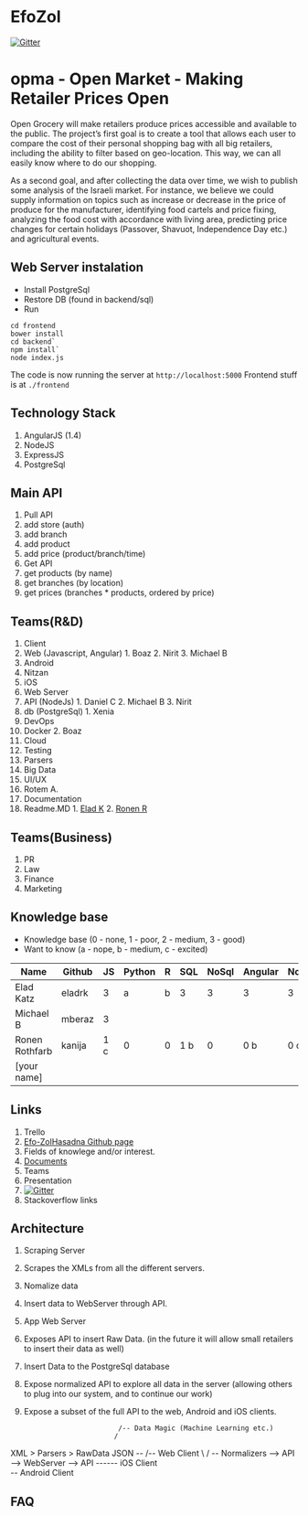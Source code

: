 # EfoZol

[![Gitter](https://badges.gitter.im/Join%20Chat.svg)](https://gitter.im/EladRK/EfoZol?utm_source=badge&utm_medium=badge&utm_campaign=pr-badge&utm_content=badge)

# opma - Open Market - Making Retailer Prices Open
Open Grocery will make retailers produce prices accessible and available to the public. 
The project’s first goal is to create a tool that allows each user to compare the cost of their personal shopping bag with all big retailers, including the ability to filter based on geo-location. This way, we can all easily know where to do our shopping.

As a second goal, and after collecting the data over time, we wish to publish some analysis of the Israeli market. For instance, we believe we could supply information on topics such as increase or decrease in the price of produce for the manufacturer, identifying food cartels and price fixing, analyzing the food cost with accordance with living area, predicting price changes for certain holidays (Passover, Shavuot, Independence Day etc.) and agricultural events.

## Web Server instalation 

 - Install PostgreSql
 - Restore DB (found in backend/sql)
 - Run 
```
cd frontend 
bower install
cd backend`
npm install`
node index.js

``` 
 
The code is now running the server at `http://localhost:5000`
Frontend stuff is at `./frontend`

## Technology Stack
1. AngularJS (1.4)
2. NodeJS
3. ExpressJS
4. PostgreSql


## Main API
1. Pull API
  1. add store (auth)
  2. add branch
  3. add product
  4. add price (product/branch/time)
2. Get API
  1. get products (by name)
  2. get branches (by location)
  3. get prices (branches * products, ordered by price)
		
## Teams(R&D) 
1. Client
  1. Web (Javascript, Angular)
    1. Boaz
    2. Nirit
    3. Michael B
  2. Android
   1. Nitzan
  3. iOS
2. Web Server 
  1. API (NodeJs) 
    1. Daniel C
    2. Michael B
    3. Nirit 
  2. db (PostgreSql)
    1. Xenia
3. DevOps 
  1. Docker
    2. Boaz
  1. Cloud
  2. Testing
4. Parsers
5. Big Data
6. UI/UX
  1. Rotem A.
7. Documentation
  1. Readme.MD 
    1. [Elad K](https://github.com/eladrk)
    2. [Ronen R](https://github.com/kanija)
 
## Teams(Business)	
1. PR
2. Law
3. Finance
4. Marketing
	
## Knowledge base
- Knowledge base (0 - none, 1 - poor, 2 - medium, 3 - good)
- Want to know (a - nope, b - medium, c - excited)

|Name           | Github     | JS  | Python | R | SQL | NoSql | Angular | Node | Docker | 
|---------------|------------|-----|--------|---|-----|-------|---------|------|--------|
|Elad Katz      | eladrk     | 3   | a      | b | 3   | 3     | 3       | 3    | 2 c    |
|Michael B      | mberaz     | 3   |        |   |     |       |         |      |        |
|Ronen Rothfarb | kanija     | 1 c | 0      | 0 | 1 b | 0     | 0 b     | 0 c  | 0 b    |
|[your name]    |            |     |        |   |     |       |         |      |        |

## Links
1. Trello
2. [Efo-ZolHasadna Github page](https://github.com/Eifo-Zol-Hasadna)
3. Fields of knowlege and/or interest.
4. [Documents](https://github.com/Eifo-Zol-Hasadna/docs)
  1. Teams
  2. Presentation
5. [![Gitter](https://badges.gitter.im/Join%20Chat.svg)](https://gitter.im/EladRK/EfoZol?utm_source=badge&utm_medium=badge&utm_campaign=pr-badge&utm_content=badge)
6. Stackoverflow links

## Architecture
1. Scraping Server
  1. Scrapes the XMLs from all the different servers.
  2. Nomalize data
  3. Insert data to WebServer through API.
2. App Web Server
  1. Exposes API to insert Raw Data. (in the future it will allow small retailers to insert their data as well)
  2. Insert Data to the PostgreSql database
  3. Expose normalized API to explore all data in the server (allowing others to plug into our system, and to continue our work)
  4. Expose a subset of the full API to the web, Android and iOS clients.

                                /-- Data Magic (Machine Learning etc.)
                               /
XML > Parsers > RawData JSON --                                                  /-- Web Client
                               \                                                /
                                \-- Normalizers --> API --> WebServer --> API ------ iOS Client
                                                                                \
                                                                                 \-- Android Client 

## FAQ

